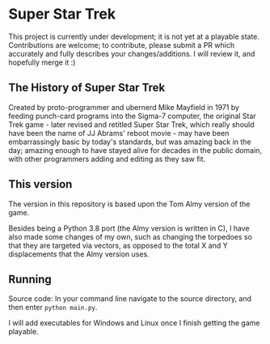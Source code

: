 # Super Star Trek

This project is currently under development; it is not yet at a playable state.  
Contributions are welcome; to contribute, please submit a PR which accurately and fully describes your changes/additions. I will review it, and hopefully merge it :)

## The History of Super Star Trek

Created by proto-programmer and ubernerd Mike Mayfield in 1971 by feeding punch-card programs into the Sigma-7 computer, the original Star Trek game - later revised and retitled Super Star Trek, which really should have been the name of JJ Abrams' reboot movie - may have been embarrassingly basic by today's standards, but was amazing back in the day; amazing enough to have stayed alive for decades in the public domain, with other programmers adding and editing as they saw fit.

## This version

The version in this repository is based upon the Tom Almy version of the game.

Besides being a Python 3.8 port (the Almy version is written in C), I have also made some changes of my own, such as changing the torpedoes so that they are targeted via vectors, as opposed to the total X and Y displacements that the Almy version uses.

## Running

Source code: In your command line navigate to the source directory, and then enter ```python main.py```.

I will add executables for Windows and Linux once I finish getting the game playable.
